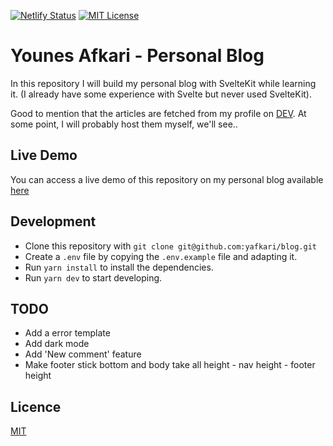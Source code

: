 [![Netlify Status](https://api.netlify.com/api/v1/badges/397aa103-f84f-4954-950b-c79c81fcea1d/deploy-status)](https://app.netlify.com/sites/sleepy-colden-6ddb2b/deploys)
[![MIT License][license-badge]](LICENSE)

[license-badge]: https://img.shields.io/badge/license-MIT-blue.svg

# Younes Afkari - Personal Blog

In this repository I will build my personal blog with SvelteKit while learning it. 
(I already have some experience with Svelte but never used SvelteKit).

Good to mention that the articles are fetched from my profile on [DEV](https://dev.to/yafkari). At some point, I will probably host them myself, we'll see..


## Live Demo

You can access a live demo of this repository on my personal blog available [here](https://blog.yafkari.dev)

## Development 

- Clone this repository with `git clone git@github.com:yafkari/blog.git`
- Create a `.env` file by copying the `.env.example` file and adapting it.
- Run `yarn install` to install the dependencies.
- Run `yarn dev` to start developing.

## TODO
- Add a error template
- Add dark mode
- Add 'New comment' feature
- Make footer stick bottom and body take all height - nav height - footer height


## Licence

[MIT](LICENSE)
